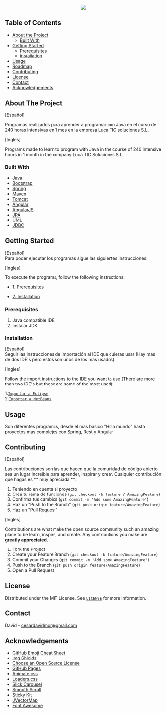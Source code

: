 <!--
*** Thanks for checking out this README Template. If you have a suggestion that would
*** make this better please fork the repo and create a pull request or simple open
*** an issue with the tag "enhancement".
*** Thanks again! Now go create something AMAZING! :D
-->
                                        
<p align="center">
<img src="https://i.udemycdn.com/course/750x422/701426_9d54_2.jpg">

<!-- TABLE OF CONTENTS -->
## Table of Contents

* [About the Project](#about-the-project)
  * [Built With](#built-with)
* [Getting Started](#getting-started)
  * [Prerequisites](#prerequisites)
  * [Installation](#installation)
* [Usage](#usage)
* [Roadmap](#roadmap)
* [Contributing](#contributing)
* [License](#license)
* [Contact](#contact)
* [Acknowledgements](#acknowledgements)



<!-- ABOUT THE PROJECT -->
## About The Project
<!--
  <p align="center">
  <a href="https://github.com/davidmooren/portfolio/tree/master/Learning%20programs/Java%20SE)">
    <img src="https://i.ibb.co/7XVCcZd/Imagen-carpetas-eclipse.jpg" alt="Logo" width="800" height="500">
  </a>-->

[Español] <br >

Programas realizados para aprender a programar con Java en el curso de 240 horas intensivas en 1 mes en la empresa Luca TIC soluciones S.L. 

[Ingles] <br >

Programs made to learn to program with Java in the course of 240 intensive hours in 1 month in the company Luca TIC Soluciones S.L.

### Built With 
     
* [Java](https://www.java.com/es/)
* [Bootstrap](https://getbootstrap.com)
* [Spring](https://spring.io/)
* [Maven](https://maven.apache.org/)
* [Tomcat](http://tomcat.apache.org/)
* [Angular](https://angular.io/)
* [AngularJS](https://angularjs.org/)
* [JPA](https://www.oracle.com/technetwork/java/javaee/tech/persistence-jsp-140049.html)
* [UML](https://www.uml.org/)
* [JDBC](https://www.oracle.com/technetwork/java/javase/jdbc/index.html)


<!-- GETTING STARTED -->
## Getting Started
[Español] <br >
Para poder ejecutar los programas sigue las siguientes instrucciones: 

[Ingles] <br >

To execute the programs, follow the following instructions:

* [1. Prerequisites](#Prerequisites)

* [2. Installation](#Installation)

### Prerequisites

1. Java compatible IDE <br >
2. Instalar JDK

### Installation

[Español] <br >
Seguir las instrucciones de importación al IDE que quieras usar (Hay mas de dos IDE's pero estos son unos de los mas usados):

[Ingles] <br >

Follow the import instructions to the IDE you want to use (There are more than two IDE's but these are some of the most used):

1.[`Importar a Eclipse`](https://github.com/collab-uniba/socialcde4eclipse/wiki/How-to-import-a-GitHub-project-into-Eclipse)<br >
2.[`Importar a NetBeans`](https://netbeans.org/kb/docs/ide/git.html)

<!-- USAGE EXAMPLES -->
## Usage

Son diferentes programas, desde el mas basico "Hola mundo" hasta proyectos mas complejos con Spring, Rest y Angular



<!-- CONTRIBUTING -->
## Contributing

[Español] <br >

Las contribuciones son las que hacen que la comunidad de código abierto sea un lugar increíble para aprender, inspirar y crear. Cualquier contribución que hagas es ** muy apreciada **.

1. Teniendo en cuenta el proyecto
2. Crea tu rama de funciones (`git checkout -b feature / AmazingFeature`)
3. Confirma tus cambios (`git commit -m 'Add some AmazingFeature'`)
4. Haz un "Push to the Branch" (`git push origin feature/AmazingFeature`)
5. Haz un "Pull Request"

[Ingles] <br >

Contributions are what make the open source community such an amazing place to be learn, inspire, and create. Any contributions you make are **greatly appreciated**.

1. Fork the Project
2. Create your Feature Branch (`git checkout -b feature/AmazingFeature`)
3. Commit your Changes (`git commit -m 'Add some AmazingFeature'`)
4. Push to the Branch (`git push origin feature/AmazingFeature`)
5. Open a Pull Request



<!-- LICENSE -->
## License

Distributed under the MIT License. See [`LICENSE`](https://github.com/othneildrew/Best-README-Template/blob/master/LICENSE.txt) for more information.



<!-- CONTACT -->
## Contact

David - cesardavidmor@gmail.com


<!-- ACKNOWLEDGEMENTS -->
## Acknowledgements
* [GitHub Emoji Cheat Sheet](https://www.webpagefx.com/tools/emoji-cheat-sheet)
* [Img Shields](https://shields.io)
* [Choose an Open Source License](https://choosealicense.com)
* [GitHub Pages](https://pages.github.com)
* [Animate.css](https://daneden.github.io/animate.css)
* [Loaders.css](https://connoratherton.com/loaders)
* [Slick Carousel](https://kenwheeler.github.io/slick)
* [Smooth Scroll](https://github.com/cferdinandi/smooth-scroll)
* [Sticky Kit](http://leafo.net/sticky-kit)
* [JVectorMap](http://jvectormap.com)
* [Font Awesome](https://fontawesome.com)





<!-- MARKDOWN LINKS & IMAGES -->
<!-- https://www.markdownguide.org/basic-syntax/#reference-style-links -->
[build-shield]: https://img.shields.io/badge/build-passing-brightgreen.svg?style=flat-square
[build-url]: #
[contributors-shield]: https://img.shields.io/badge/contributors-1-orange.svg?style=flat-square
[contributors-url]: https://github.com/othneildrew/Best-README-Template/graphs/contributors
[license-shield]: https://img.shields.io/badge/license-MIT-blue.svg?style=flat-square
[license-url]: https://choosealicense.com/licenses/mit
[linkedin-shield]: https://img.shields.io/badge/-LinkedIn-black.svg?style=flat-square&logo=linkedin&colorB=555
[linkedin-url]: https://linkedin.com/in/othneildrew
[product-screenshot]: https://raw.githubusercontent.com/othneildrew/Best-README-Template/master/screenshot.png


